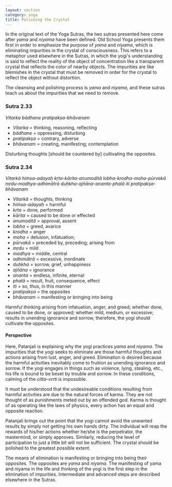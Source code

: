 ```yaml
---
layout: section
category: yoga
title: Polishing the Crystal
---
```

In the original text of the Yoga Sutras, the two sutras presented here come after *yama* and *niyama* have been defined. Old School Yoga presents them first in order to emphasize the purpose of *yama* and *niyama*, which is eliminating impurities in the crystal of consciousness. This refers to a metaphor used elsewhere in the Sutras, in which the yogi's understanding is said to reflect the reality of the object of concentration like a transparent crystal that reflects the color of nearby objects. The impurities are like blemishes in the crystal that must be removed in order for the crystal to reflect the object without distortion.

The cleansing and polishing process is *yama* and *niyama*, and these sutras teach us about the impurities that we need to remove.

### Sutra 2.33
*Vitarka bādhane pratipakṣa-bhāvanam*  
- *Vitarka* = thinking, reasoning, reflecting
- *bādhane* = oppressing, disturbing
- *pratipakṣa* = contrary, adverse
- *bhāvanam* = creating, manifesting; contemplation

Disturbing thoughts [should be countered by] cultivating the opposites.

### Sutra 2.34
*Vitarkā hiṁsa-adayaḥ kṛta-kārita-anumoditā lobha-krodha-moha-pūrvakā mṛdu-madhya-adhimātrā duḥkha-ajñāna-ananta-phalā iti pratipakṣa-bhāvanam*  
- *Vitarkā* = thoughts, thinking
- *hiṁsa-adayaḥ* = harmful
- *kṛta* = done, performed
- *kārita* = caused to be done or effected
- *anumoditā* = approval, assent
- *lobha* = greed, avarice
- *krodha* = anger
- *moha* = delusion, infatuation;
- *pūrvakā* = preceded by, preceding; arising from
- *mṛdu* = mild
- *madhya* = middle, central
- *adhimātrā* = excessive, inordinate
- *duḥkha* = sorrow, grief, unhappiness
- *ajñāna* = ignorance
- *ananta* = endless, infinite, eternal
- *phalā* = result, fruit, consequence, effect
- *iti* = so, thus, in this manner
- *pratipakṣa* = the opposites
- *bhāvanam* = manifesting or bringing into being

Harmful thinking arising from infatuation, anger, and greed; whether done, caused to be done, or approved; whether mild, medium, or excessive; results in unending ignorance and sorrow, therefore, the yogi should cultivate the opposites.

#### Perspective
Here, Patanjali is explaining why the yogi practices *yama* and *niyama*. The impurities that the yogi seeks to eliminate are those harmful thoughts and actions arising from lust, anger, and greed. Elimination is desired because the harmful activities inevitably come to fruition as unending ignorance and sorrow. If the yogi engages in things such as violence, lying, stealing, etc., his life is bound to be beset by trouble and sorrow. In these conditions, calming of the *citta-vrrti* is impossible. 

It must be understood that the undesireable conditions resulting from harmful activities are due to the natural forces of karma. They are not thought of as punishments meted out by an offended god. Karma is thought of as operating like the laws of physics, every action has an equal and opposite reaction. 

Patanjali brings out the point that the yogi cannot avoid the unwanted results by simply not getting his own hands dirty. The individual will reap the rewards of his/her actions whether he/she is the  perpetrator, the mastermind, or simply approves. Similarly, reducing the level of participation to just a little bit will not be sufficient. The crystal should be polished to the greatest possible extent.

The means of elimination is manifesting or bringing into being their opposites. The opposites are *yama* and *niyama*. The manifesting of yama and niyama in the life and thinking of the yogi is the first step in the elimination of impurities. Intermediate and advanced steps are described elsewhere in the Sutras. 